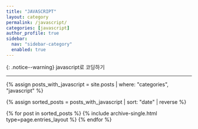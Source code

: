 ```yaml
---
title: "JAVASCRIPT"
layout: category
permalink: /javascript/
categories: [javascript]
author_profile: true
sidebar:
  nav: "sidebar-category"
  enabled: true
---
```


{: .notice--warning}
javascript로 코딩하기

---
{% assign posts_with_javascript = site.posts | where: "categories", "javascript" %}

{% assign sorted_posts = posts_with_javascript | sort: "date" | reverse %}

{% for post in sorted_posts %}
  {% include archive-single.html type=page.entries_layout %}
{% endfor %}